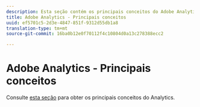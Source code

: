```yaml
---
description: Esta seção contém os principais conceitos do Adobe Analytics, uma breve descrição do conceito e um link de documentação específica com detalhes adicionais sobre o tópico.
title: Adobe Analytics - Principais conceitos
uuid: ef5701c5-2d3e-4847-851f-9312d55db1a8
translation-type: tm+mt
source-git-commit: 16ba0b12e0f70112f4c10804d0a13c278388ecc2

---
```



# Adobe Analytics - Principais conceitos

Consulte [esta seção](/help/landing/an-key-concepts.md) para obter os principais conceitos do Analytics.
